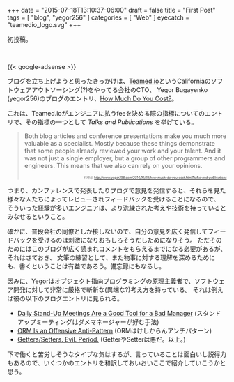 +++
date = "2015-07-18T13:10:37-06:00"
draft = false
title = "First Post"
tags = [ "blog", "yegor256" ]
categories = [ "Web" ]
eyecatch = "teamedio_logo.svg"
+++

初投稿。

<br>

{{< google-adsense >}}

ブログを立ち上げようと思ったきっかけは、[Teamed.io](http://www.teamed.io/)というCaliforniaのソフトウェアアウトソーシング(?)をやってる会社のCTO、
Yegor Bugayenko (yegor256)のブログのエントリ、[How Much Do You Cost?](http://www.yegor256.com/2014/10/29/how-much-do-you-cost.html)。

これは、Teamed.ioがエンジニアに払うfeeを決める際の指標についてのエントリで、その指標の一つとして *Talks and Publications* を挙げている。

> Both blog articles and conference presentations make you much more valuable as a specialist.
> Mostly because these things demonstrate that some people already reviewed your work and your talent.
> And it was not just a single employer, but a group of other programmers and engineers.
> This means that we also can rely on your opinions.
>
> <div style="font-size: 0.5em; text-align: right;"><cite>引用元: <a href="http://www.yegor256.com/2014/10/29/how-much-do-you-cost.html#talks-and-publications">http://www.yegor256.com/2014/10/29/how-much-do-you-cost.html#talks-and-publications</a></cite></div>

つまり、カンファレンスで発表したりブログで意見を発信すると、それらを見た様々な人たちによってレビューされフィードバックを受けることになるので、
そういった経験が多いエンジニアは、より洗練された考えや技術を持っているとみなせるということ。

確かに、普段会社の同僚としか接しないので、自分の意見を広く発信してフィードバックを受けるのは刺激になりおもしろそうだしためになりそう。
ただそのためにはこのブログが広く読まれコメントをもらえるまでになる必要があるが、それはさておき、
文筆の練習として、また物事に対する理解を深めるためにも、書くということは有益であろう。備忘録にもなるし。

因みに、Yegorはオブジェクト指向プログラミングの原理主義者で、ソフトウェア開発に対して非常に厳格で斬新な(異端な?)考え方を持っている。
それは例えば彼の以下のブログエントリに見られる。

* [Daily Stand-Up Meetings Are a Good Tool for a Bad Manager](http://www.yegor256.com/2015/01/08/morning-standup-meetings.html) (スタンドアップミーティングはダメマネージャーが好む手法)
* [ORM Is an Offensive Anti-Pattern](http://www.yegor256.com/2014/12/01/orm-offensive-anti-pattern.html) (ORMはけしからんアンチパターン)
* [Getters/Setters. Evil. Period.](http://www.yegor256.com/2014/09/16/getters-and-setters-are-evil.html) (GetterやSetterは悪だ。以上。)

下で働くと苦労しそうなタイプな気はするが、言っていることは面白いし説得力もあるので、いくつかのエントリを和訳しておいおいここで紹介していこうかと思う。
